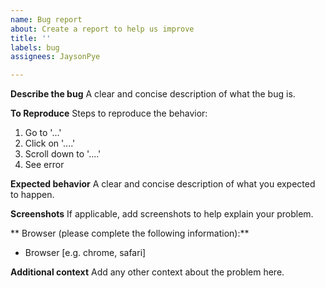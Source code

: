 ```yaml
---
name: Bug report
about: Create a report to help us improve
title: ''
labels: bug
assignees: JaysonPye

---
```


**Describe the bug**
A clear and concise description of what the bug is.

**To Reproduce**
Steps to reproduce the behavior:
1. Go to '...'
2. Click on '....'
3. Scroll down to '....'
4. See error

**Expected behavior**
A clear and concise description of what you expected to happen.

**Screenshots**
If applicable, add screenshots to help explain your problem.

** Browser (please complete the following information):**
 - Browser [e.g. chrome, safari]

**Additional context**
Add any other context about the problem here.
